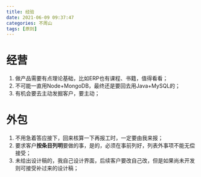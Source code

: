 ```yaml
---
title: 经验
date: 2021-06-09 09:37:47
categories: 不周山
tags: [原则]
---
```


<!--more-->

# 经营
1. 做产品需要有点理论基础，比如ERP也有课程、书籍，值得看看；
2. 不可能一直用Node+MongoDB，最终还是要回去用Java+MySQL的；
3. 有机会要去主动发掘客户，要主动；

# 外包
1. 不用急着答应接下，回来核算一下再报工时，一定要由我来报；
2. 要求客户**按条目列明**要做的事，是的，必须在事前列好，列表外事项不能无偿接受；
3. 未给出设计稿的，我自己设计界面，后续客户要改自己改，但是如果尚未开发则可接受补过来的设计稿；
